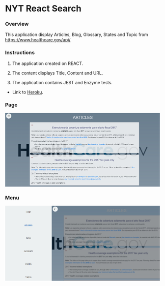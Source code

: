 # NYT React Search

### Overview

This application display Articles, Blog, Glossary, States and Topic from https://www.healthcare.gov/api/

### Instructions


1. The application created on REACT.

2. The content displays Title, Content and URL.

3. The application contains JEST and Enzyme tests. 

* Link to [Heroku](https://healthcare-app-api.herokuapp.com/).

### Page

![alt text](https://github.com/varan2030/HealthCareApp/blob/master/public/images/page.png)


### Menu


![alt text](https://github.com/varan2030/HealthCareApp/blob/master/public/images/menu.png)